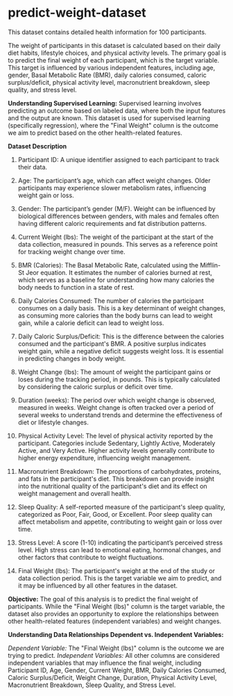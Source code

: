 # predict-weight-dataset
This dataset contains detailed health information for 100 participants.

The weight of participants in this dataset is calculated based on their daily diet habits, lifestyle choices, and physical activity levels. The primary goal is to predict the final weight of each participant, which is the target variable. This target is influenced by various independent features, including age, gender, Basal Metabolic Rate (BMR), daily calories consumed, caloric surplus/deficit, physical activity level, macronutrient breakdown, sleep quality, and stress level.

**Understanding Supervised Learning:**
Supervised learning involves predicting an outcome based on labeled data, where both the input features and the output are known. This dataset is used for supervised learning (specifically regression), where the "Final Weight" column is the outcome we aim to predict based on the other health-related features.

**Dataset Description**
1. Participant ID:
   A unique identifier assigned to each participant to track their data.

2. Age:
   The participant’s age, which can affect weight changes. Older participants may experience slower metabolism rates, influencing weight gain or loss.

3. Gender:
   The participant’s gender (M/F). Weight can be influenced by biological differences between genders, with males and females often having different caloric requirements and    fat distribution patterns.

4. Current Weight (lbs):
   The weight of the participant at the start of the data collection, measured in pounds. This serves as a reference point for tracking weight change over time.

5. BMR (Calories):
The Basal Metabolic Rate, calculated using the Mifflin-St Jeor equation. It estimates the number of calories burned at rest, which serves as a baseline for understanding how many calories the body needs to function in a state of rest.

6. Daily Calories Consumed:
The number of calories the participant consumes on a daily basis. This is a key determinant of weight changes, as consuming more calories than the body burns can lead to weight gain, while a calorie deficit can lead to weight loss.

7. Daily Caloric Surplus/Deficit:
This is the difference between the calories consumed and the participant's BMR. A positive surplus indicates weight gain, while a negative deficit suggests weight loss. It is essential in predicting changes in body weight.

8. Weight Change (lbs):
The amount of weight the participant gains or loses during the tracking period, in pounds. This is typically calculated by considering the caloric surplus or deficit over time.

9. Duration (weeks):
The period over which weight change is observed, measured in weeks. Weight change is often tracked over a period of several weeks to understand trends and determine the effectiveness of diet or lifestyle changes.

10. Physical Activity Level:
The level of physical activity reported by the participant. Categories include Sedentary, Lightly Active, Moderately Active, and Very Active. Higher activity levels generally contribute to higher energy expenditure, influencing weight management.

11. Macronutrient Breakdown:
The proportions of carbohydrates, proteins, and fats in the participant's diet. This breakdown can provide insight into the nutritional quality of the participant's diet and its effect on weight management and overall health.

12. Sleep Quality:
A self-reported measure of the participant's sleep quality, categorized as Poor, Fair, Good, or Excellent. Poor sleep quality can affect metabolism and appetite, contributing to weight gain or loss over time.

13. Stress Level:
A score (1-10) indicating the participant’s perceived stress level. High stress can lead to emotional eating, hormonal changes, and other factors that contribute to weight fluctuations.

14. Final Weight (lbs):
The participant's weight at the end of the study or data collection period. This is the target variable we aim to predict, and it may be influenced by all other features in the dataset.

**Objective:**
The goal of this analysis is to predict the final weight of participants. While the "Final Weight (lbs)" column is the target variable, the dataset also provides an opportunity to explore the relationships between other health-related features (independent variables) and weight changes.

**Understanding Data Relationships
Dependent vs. Independent Variables:**

_Dependent Variable:_ The "Final Weight (lbs)" column is the outcome we are trying to predict.
_Independent Variables:_ All other columns are considered independent variables that may influence the final weight, including Participant ID, Age, Gender, Current Weight, BMR, Daily Calories Consumed, Caloric Surplus/Deficit, Weight Change, Duration, Physical Activity Level, Macronutrient Breakdown, Sleep Quality, and Stress Level.
